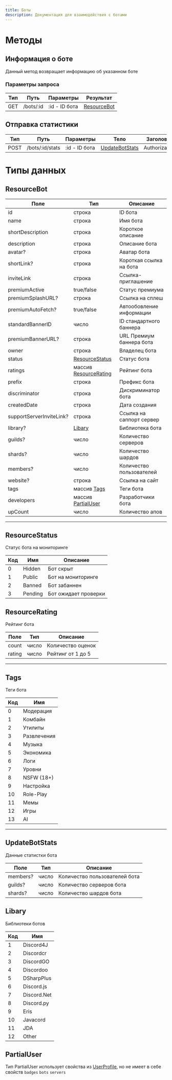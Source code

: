 ```yaml
---
title: Боты
description: Документация для взаимодействия с ботами
---
```


# Методы

## Информация о боте

Данный метод возвращает информацию об указанном боте

### Параметры запроса

| Тип | Путь      | Параметры 		   | 	Результат	                 |
|-----|-----------|----------------|-----------------------------|
| GET | /bots/:id | :id - ID бота	 | [ResourceBot](#resourcebot) 

## Отправка статистики

| Тип 	  | Путь      			   | Параметры 		   | 	Тело							                       | 	Заголовки				 | Результат	                  |
|--------|-----------------|----------------|------------------------------------|----------------|-----------------------------|
| 	POST	 | /bots/:id/stats | :id - ID бота	 | [UpdateBotStats](#updatebotstats)	 | 	Authorization | [ResourceBot](#resourcebot) 

# Типы данных

## ResourceBot

| 	Поле	                     | 	Тип			                                    | 	Описание	                |
|----------------------------|--------------------------------------------|---------------------------|
| 	id		                      | 	строка	                                   | 	ID бота	                 |
| 	name	                     | 	строка	                                   | Имя бота	                 |
| 	shortDescription	         | 	строка	                                   | Короткое описание	        |
| 	description	              | 	строка	                                   | Описание бота	            |
| 	avatar?	                  | 	строка	                                   | Аватар бота               |
| 	shortLink?	               | строка	                                    | Короткая ссылка на бота	  |
| 	inviteLink	               | 	строка	                                   | Ссылка-приглашение	       |
| 	premiumActive	            | 	true/false	                               | 	Статус премиума	         |
| 	premiumSplashURL?	        | 	строка	                                   | 	Ссылка на сплеш	         |	
| 	premiumAutoFetch?	        | 	true/false	                               | Автообовление информации	 |
| 	standardBannerID	         | 	число	                                    | ID стандартного баннера 	 |
| 	premiumBannerURL?	        | 	строка	                                   | URL Премиум баннера бота	 |
| 	owner	                    | 	строка	                                   | Владелец бота	            |
| 	status	                   | 	[ResourceStatus](#resourcestatus)         | Статус бота               |
| 	ratings	                  | 	массив [ResourceRating](#resourcerating)	 | Рейтинг бота              |
| 	prefix	                   | 	строка	                                   | Префикс бота	             |
| 	discriminator	            | 	строка	                                   | Дискриминатор бота	       |
| 	createdDate	              | 	строка	                                   | Дата создания	            |
| 	supportServerInviteLink?	 | 	строка                                    | Ссылка на саппорт сервер	 |
| 	library?	                 | 	[Libary](#libary)	                        | 	Библиотека бота	         |
| 	guilds?	                  | 	число	                                    | Количество серверов	      |
| 	shards?	                  | 	число	                                    | Количество шардов	        |
| 	members?	                 | число	                                     | Количество пользователей	   |
| 	website?	                 | 	строка	                                   | 	Ссылка на сайт	          |
| 	tags	                     | 	массив [Tags](#tags)	                     | 	Теги бота	               |
| 	developers	               | 	массив [PartialUser](#partialuser)	       | 	Разработчики бота	       |
| 	upCount	                  | 	число	                                    | Количество апов	          |

---

## ResourceStatus

Статус бота на мониторинге

| Код	 | 	Имя	     | 	Описание	             |
|------|-----------|------------------------|
| 	0	  | 	Hidden	  | 	Бот скрыт	            |
| 	1	  | 	Public	  | 	Бот на мониторинге	   |
| 	2	  | 	Banned	  | Бот забаннен	          |
| 	3	  | 	Pending	 | 	Бот ожидает проверки	 |

## ResourceRating

Рейтинг бота

| Поле     | Тип	   | Описание	          |
|----------|--------|--------------------|
| count    | число	 | 	Количество оценок |
| rating	 | 	число | Рейтинг от 1 до 5	 |

---

## Tags

Теги бота

| Код  | Имя           |
|------|---------------|
| 	0	  | 	Модерация	   |
| 	1	  | 	Комбайн	     |
| 	2	  | 	Утилиты	     |
| 	3	  | 	Развлечения	 |
| 	4	  | 	Музыка	      |
| 	5	  | 	Экономика	   |
| 	6	  | 	Логи	        |
| 	7	  | 	Уровни	      |
| 	8	  | 	NSFW (18+)	  |
| 	9	  | 	Настройка	   |
| 	10	 | 	Role-Play	   |
| 	11	 | 	Мемы	        |
| 	12	 | 	Игры	        |
| 	13	 | 	AI	          |

---

## UpdateBotStats

Данные статистки бота

| Поле			    | Тип		  | 	Описание											           |
|------------|--------|--------------------------------|
| 	members?	 | число	 | Количество пользователей бота	 |
| guilds?		  | число	 | 	Количество серверов бота			   |
| shards?		  | число  | Количество шардов бота				     |

## Libary

Библиотеки ботов

| Код  | Имя           |
|------|---------------|
| 	1	  | 	Discord4J	   |
| 	2	  | 	Discordcr	   |
| 	3	  | 	DiscordGO	   |
| 	4	  | 	Discordoo	   |
| 	5	  | 	DSharpPlus	  |
| 	6	  | 	Discord.js	  |
| 	7	  | 	Discord.Net	 |
| 	8	  | 	Discord.py	  |
| 	9	  | 	Eris	        |
| 	10	 | 	Javacord	    |
| 	11	 | 	JDA	         |
| 12	  | 	Other        |

## PartialUser

Тип PartialUser использует свойства из [UserProfiIe](/api/profiles#userprofile), но не имеет в себе
свойств `badges` `bots` `servers`
